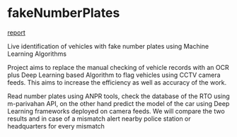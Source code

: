 # fakeNumberPlates

[report](https://github.com/Kshi15j/fakeNumberPlates/blob/main/PS1-Report%20(Live%20identification%20of%20vehicles%20with%20fake%20number%20plates%20using%20Machine%20Learning%20Algorithms).pdf)

Live identification of vehicles with fake number plates using Machine Learning Algorithms

Project aims to replace the manual checking of vehicle records with an OCR plus Deep Learning based Algorithm to flag vehicles using CCTV camera feeds. This aims to increase the efficiency as well as accuracy of the work.

Read number plates using ANPR tools, check the database of the RTO using m-parivahan API, on the other hand predict the model of the car using Deep Learning frameworks deployed on camera feeds. We will compare the two results and in case of a mismatch alert nearby police station or headquarters for every mismatch


